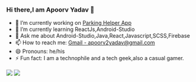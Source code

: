 ### Hi there,I am Apoorv Yadav 👋



- 🔭 I’m currently working on [Parking Helper App](https://github.com/Apoorvssj/Parking_Helper_App)
- 🌱 I’m currently learning ReactJs,Android-Studio
- 💬 Ask me about Android-Studio,Java,React,Javascript,SCSS,Firebase
- 📫 How to reach me: [Gmail - apoorv2yadav@gmail.com](apoorv2yadav@gmail.com)
- 😄 Pronouns: he/his
- ⚡ Fun fact: I am a technophile and a tech geek,also a casual gamer.

<img align="center" style="display:inline-block;margin:auto 0 0" src="https://github-readme-stats.vercel.app/api?username=Apoorvssj&show_icons=true&theme=algolia"> <img align="center" style="display:inline-block;margin:auto 0 0" src="https://github-readme-stats.vercel.app/api/top-langs/?username=Apoorvssj&show_icons=true&theme=algolia" />


